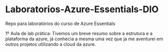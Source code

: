 # Laboratorios-Azure-Essentials-DIO
Repo para laboratórios do curso de Azure Essentials

1º Aula de lab prática: Tivemos um breve resumo sobre a estrutura e a plataforma da azure, já conhecia a mesma uma vez que ja me aventurei em outros projetos utilizando a cloud da azure. 
